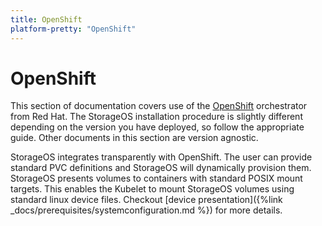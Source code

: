 ```yaml
---
title: OpenShift
platform-pretty: "OpenShift"
---
```


# OpenShift

This section of documentation covers use of the
[OpenShift](https://www.openshift.com/) orchestrator from Red Hat. The
StorageOS installation procedure is slightly different depending on the version
you have deployed, so follow the appropriate guide. Other documents in this
section are version agnostic.

StorageOS integrates transparently with OpenShift. The user can provide
standard PVC definitions and StorageOS will dynamically provision them.
StorageOS presents volumes to containers with standard POSIX mount targets.
This enables the Kubelet to mount StorageOS volumes using standard linux device
files. Checkout [device presentation]({%link
_docs/prerequisites/systemconfiguration.md %}) for more details.

